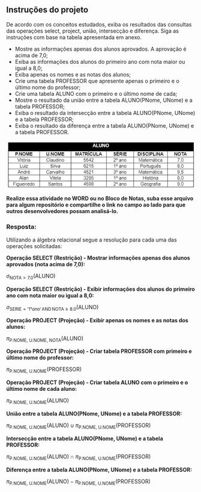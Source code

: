 ## Instruções do projeto

De acordo com os conceitos estudados, exiba os resultados das consultas das operações select, project, união, intersecção e diferença. Siga as instruções com base na tabela apresentada em anexo.

- Mostre as informações apenas dos alunos aprovados. A aprovação é acima de 7,0;
- Exiba as informações dos alunos do primeiro ano com nota maior ou igual a 8,0;
- Exiba apenas os nomes e as notas dos alunos;
- Crie uma tabela PROFESSOR que apresente apenas o primeiro e o último nome do professor;
- Crie uma tabela ALUNO com o primeiro e o último nome de cada;
- Mostre o resultado da união entre a tabela ALUNO(PNome, UNome) e a tabela PROFESSOR;
- Exiba o resultado da intersecção entre a tabela ALUNO(PNome, UNome) e a tabela PROFESSOR;
- Exiba o resultado da diferença entre a tabela ALUNO(PNome, UNome) e a tabela PROFESSOR.

[![Anexo](img/Imagem01_Atividade04_BancoDeDadosI.png)](img/Imagem01_Atividade04_BancoDeDadosI.png)

**Realize essa atividade no WORD ou no Bloco de Notas, suba esse arquivo para algum repositório e compartilhe o link no campo ao lado para que outros desenvolvedores possam analisá-lo.**

### Resposta:

Utilizando a álgebra relacional segue a resolução para cada uma das operações solicitadas:

**Operação SELECT (Restrição) - Mostrar informações apenas dos alunos aprovados (nota acima de 7,0):**

$\sigma_{\text{NOTA} > 7.0}(\text{ALUNO})$

**Operação SELECT (Restrição) - Exibir informações dos alunos do primeiro ano com nota maior ou igual a 8,0:**

$\sigma_{\text{SERIE} = '1° ano' \, \text{AND} \, \text{NOTA} \geq 8.0}(\text{ALUNO})$

**Operação PROJECT (Projeção) - Exibir apenas os nomes e as notas dos alunos:**

$\pi_{\text{P.NOME, U.NOME, NOTA}}(\text{ALUNO})$

**Operação PROJECT (Projeção) - Criar tabela PROFESSOR com primeiro e último nome do professor:**

$\pi_{\text{P.NOME, U.NOME}}(\text{PROFESSOR})$

**Operação PROJECT (Projeção) - Criar tabela ALUNO com o primeiro e o último nome de cada aluno:**

$\pi_{\text{P.NOME, U.NOME}}(\text{ALUNO})$

**União entre a tabela ALUNO(PNome, UNome) e a tabela PROFESSOR:**

$\pi_{\text{P.NOME, U.NOME}}(\text{ALUNO}) \cup \pi_{\text{P.NOME, U.NOME}}(\text{PROFESSOR})$

**Intersecção entre a tabela ALUNO(PNome, UNome) e a tabela PROFESSOR:**

$\pi_{\text{P.NOME, U.NOME}}(\text{ALUNO}) \cap \pi_{\text{P.NOME, U.NOME}}(\text{PROFESSOR})$

**Diferença entre a tabela ALUNO(PNome, UNome) e a tabela PROFESSOR:**

$\pi_{\text{P.NOME, U.NOME}}(\text{ALUNO}) - \pi_{\text{P.NOME, U.NOME}}(\text{PROFESSOR})$
